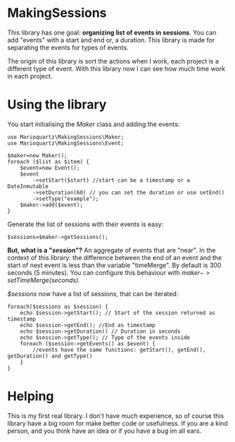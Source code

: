 # MakingSessions
This library has one goal: **organizing list of events in sessions**. You can add "events" with a start and end or, a duration. This library is made for separating the events for types of events.

The origin of this library is sort the actions when I work, each project is a different type of event. With this library now I can see how much time work in each project.

# Using the library

You start initialising the _Maker_ class and adding the events:

    use Marioquartz\MakingSessions\Maker;
    use Marioquartz\MakingSessions\Event;

    $maker=new Maker();
    foreach ($list as $item) {
        $event=new Event();
        $event
            ->setStart($start) //start can be a timestamp or a DateInmutable
            ->setDuration(60) // you can set the duration or use setEnd()
            ->setType("example");
        $maker->add($event);
    }

Generate the list of sessions with their events is easy:

    $sessions=$maker->getSessions();

**But, what is a "_session_"?** An aggregate of events that are "near". In the context of this library: the difference between the end of an event and the start of next event is less than the variable "timeMerge". By default is 300 seconds (5 minutes). You can configure this behaviour with _$maker->setTimeMerge($seconds)_.

_$sessions_ now have a list of sessions, that can be iterated:

    foreach($sessions as $session) {
        echo $session->getStart(); // Start of the session returned as timestamp
        echo $session->getEnd(); //End as timestamp
        echo $session->getDuration() // Duration in seconds
        echo $session->getType(); // Type of the events inside
        foreach ($session->getEvents() as $event) {
            //events have the same functions: getStart(), getEnd(), getDuration() and getType()
        }
    }

# Helping

This is my first real library. I don't have much experience, so of course this library have a big room for make better code or usefulness.
If you are a kind person, and you think have an idea or if you have a bug im all ears.